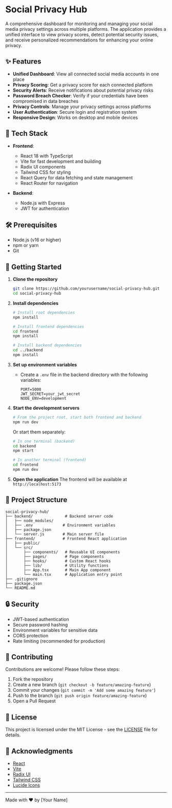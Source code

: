 # Social Privacy Hub

A comprehensive dashboard for monitoring and managing your social media privacy settings across multiple platforms. The application provides a unified interface to view privacy scores, detect potential security issues, and receive personalized recommendations for enhancing your online privacy.

## ✨ Features

- **Unified Dashboard**: View all connected social media accounts in one place
- **Privacy Scoring**: Get a privacy score for each connected platform
- **Security Alerts**: Receive notifications about potential privacy risks
- **Password Breach Checker**: Verify if your credentials have been compromised in data breaches
- **Privacy Controls**: Manage your privacy settings across platforms
- **User Authentication**: Secure login and registration system
- **Responsive Design**: Works on desktop and mobile devices

## 🚀 Tech Stack

- **Frontend**:
  - React 18 with TypeScript
  - Vite for fast development and building
  - Radix UI components
  - Tailwind CSS for styling
  - React Query for data fetching and state management
  - React Router for navigation

- **Backend**:
  - Node.js with Express
  - JWT for authentication

## 🛠️ Prerequisites

- Node.js (v16 or higher)
- npm or yarn
- Git

## 🚀 Getting Started

1. **Clone the repository**
   ```bash
   git clone https://github.com/yourusername/social-privacy-hub.git
   cd social-privacy-hub
   ```

2. **Install dependencies**
   ```bash
   # Install root dependencies
   npm install
   
   # Install frontend dependencies
   cd frontend
   npm install
   
   # Install backend dependencies
   cd ../backend
   npm install
   ```

3. **Set up environment variables**
   - Create a `.env` file in the backend directory with the following variables:
     ```
     PORT=5000
     JWT_SECRET=your_jwt_secret
     NODE_ENV=development
     ```

4. **Start the development servers**
   ```bash
   # From the project root, start both frontend and backend
   npm run dev
   ```
   
   Or start them separately:
   ```bash
   # In one terminal (backend)
   cd backend
   npm start
   
   # In another terminal (frontend)
   cd frontend
   npm run dev
   ```

5. **Open the application**
   The frontend will be available at `http://localhost:5173`

## 📂 Project Structure

```
social-privacy-hub/
├── backend/              # Backend server code
│   ├── node_modules/
│   ├── .env             # Environment variables
│   ├── package.json
│   └── server.js        # Main server file
├── frontend/            # Frontend React application
│   ├── public/
│   └── src/
│       ├── components/   # Reusable UI components
│       ├── pages/        # Page components
│       ├── hooks/        # Custom React hooks
│       ├── lib/          # Utility functions
│       ├── App.tsx       # Main App component
│       └── main.tsx      # Application entry point
├── .gitignore
├── package.json
└── README.md
```

## 🔒 Security

- JWT-based authentication
- Secure password hashing
- Environment variables for sensitive data
- CORS protection
- Rate limiting (recommended for production)

## 🤝 Contributing

Contributions are welcome! Please follow these steps:

1. Fork the repository
2. Create a new branch (`git checkout -b feature/amazing-feature`)
3. Commit your changes (`git commit -m 'Add some amazing feature'`)
4. Push to the branch (`git push origin feature/amazing-feature`)
5. Open a Pull Request

## 📄 License

This project is licensed under the MIT License - see the [LICENSE](LICENSE) file for details.

## 🙏 Acknowledgments

- [React](https://reactjs.org/)
- [Vite](https://vitejs.dev/)
- [Radix UI](https://www.radix-ui.com/)
- [Tailwind CSS](https://tailwindcss.com/)
- [Lucide Icons](https://lucide.dev/)

---

Made with ❤️ by [Your Name]
